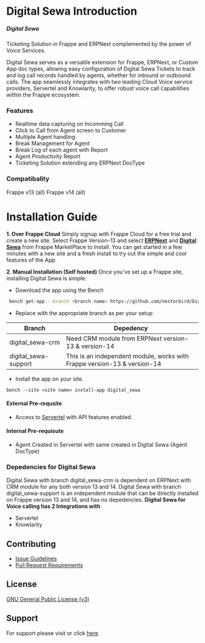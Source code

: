 # Digital Sewa Introduction

##### Digital Sewa 
Ticketing Solution in Frappe and ERPNext complemented by the power of Voice Services.

Digital Sewa serves as a versatile extension for Frappe, ERPNext, or Custom App doc types, allowing easy configuration of Digital Sewa Tickets to track and log call records handled by agents, whether for inbound or outbound calls. The app seamlessly integrates with two leading Cloud Voice service providers, Servertel and Knowlarity, to offer robust voice call capabilities within the Frappe ecosystem.

### Features
- Realtime data capturing on Incomming Call 
- Click to Call from Agent screen to Customer
- Multiple Agent handling
- Break Management for Agent
- Break Log of each agent with Report
- Agent Productivity Report
- Ticketing Solution extending any ERPNext DocType 

### Compatibality
Frappe v13 (all)
Frappe v14 (all)

# Installation Guide

**1.  Over Frappe Cloud**
Simply signup with Frappe Cloud for a free trial and create a new site. Select Frappe Version-13 and select [**ERPNext**](https://frappecloud.com/marketplace/apps/erpnext) and [**Digital Sewa**](https://frappecloud.com/marketplace/apps/digital_sewa) from Frappe MarketPlace to Install. You can get started in a few minutes with a new site and a fresh install to try out the simple and cool features of the App.

**2. Manual Installation (Self hosted)**
Once you've set up a Frappe site, installing Digital Sewa is simple:
- Download the app using the Bench  
```sh
 bench get-app --branch <branch name> https://github.com/nestorbird/Digital-Sewa.git
```
- Replace <branch name> with the appropriate branch as per your setup

| Branch | Depedency |
| ------ | ------ |
| digital_sewa-crm| Need CRM module from ERPNext version-13 & version-14 |
| digital_sewa-support| This is an independent module, works with Frappe version-13 & version-14 |
- Install the app on your site.

```
bench --site <site name> install-app digital_sewa
```

#### External Pre-requsite
- Access to [Servertel](https://customer.servetel.in/login) with API features enabled.

#### Internal Pre-requisute
- Agent Created in Servertel with same created in Digital Sewa (Agent DocType)

### Depedencies for Digital Sewa
Digital Sewa with branch digital_sewa-crm is dependent on ERPNext with CRM module for any both version 13 and 14.
Digital Sewa with branch digital_sewa-support is an independent module that can be directly installed on Frappe version 13 and 14, and has no depedencies.
**Digital Sewa for Voice calling has 2 Integrations with** 
- Servertel
- Knowlarity

## Contributing
- [Issue Guidelines](https://github.com/frappe/erpnext/wiki/Issue-Guidelines)
- [Pull Request Requirements](https://github.com/frappe/erpnext/wiki/Contribution-Guidelines)

## License
                                  
[GNU General Public License (v3)](https://github.com/nestorbird/Digital-Sewa/blob/digital-sewa-support/license.txt)

## Support
For support please visit or click [here](https://wiki.nestorbird.com/wiki/support)
